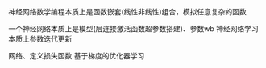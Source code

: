 神经网络数学编程本质上是函数嵌套(线性非线性)组合，模拟任意复杂的函数

一个神经网络本质上是模型(层连接激活函数超参数搭建)、参数wb
神经网络学习本质上参数迭代更新

网络、定义损失函数
基于梯度的优化器学习

